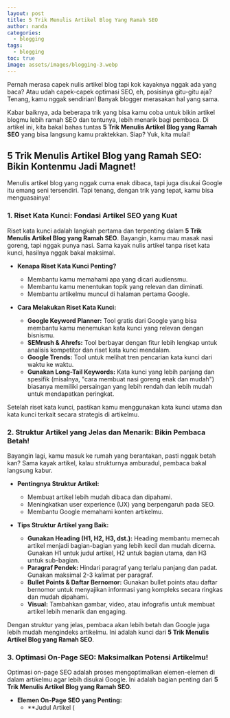 ```yaml
---
layout: post
title: 5 Trik Menulis Artikel Blog Yang Ramah SEO
author: nanda
categories:
  - blogging
tags:
  - blogging
toc: true
image: assets/images/blogging-3.webp
---
```



Pernah merasa capek nulis artikel blog tapi kok kayaknya nggak ada yang baca? Atau udah capek-capek optimasi SEO, eh, posisinya gitu-gitu aja? Tenang, kamu nggak sendirian! Banyak blogger merasakan hal yang sama.

Kabar baiknya, ada beberapa trik yang bisa kamu coba untuk bikin artikel blogmu lebih ramah SEO dan tentunya, lebih menarik bagi pembaca. Di artikel ini, kita bakal bahas tuntas **5 Trik Menulis Artikel Blog yang Ramah SEO** yang bisa langsung kamu praktekkan. Siap? Yuk, kita mulai!

## 5 Trik Menulis Artikel Blog yang Ramah SEO: Bikin Kontenmu Jadi Magnet!

Menulis artikel blog yang nggak cuma enak dibaca, tapi juga disukai Google itu emang seni tersendiri. Tapi tenang, dengan trik yang tepat, kamu bisa menguasainya!

### 1\. Riset Kata Kunci: Fondasi Artikel SEO yang Kuat

Riset kata kunci adalah langkah pertama dan terpenting dalam **5 Trik Menulis Artikel Blog yang Ramah SEO**. Bayangin, kamu mau masak nasi goreng, tapi nggak punya nasi. Sama kayak nulis artikel tanpa riset kata kunci, hasilnya nggak bakal maksimal.

- **Kenapa Riset Kata Kunci Penting?**
    
    - Membantu kamu memahami apa yang dicari audiensmu.
    - Membantu kamu menentukan topik yang relevan dan diminati.
    - Membantu artikelmu muncul di halaman pertama Google.
- **Cara Melakukan Riset Kata Kunci:**
    
    - **Google Keyword Planner:** Tool gratis dari Google yang bisa membantu kamu menemukan kata kunci yang relevan dengan bisnismu.
    - **SEMrush & Ahrefs:** Tool berbayar dengan fitur lebih lengkap untuk analisis kompetitor dan riset kata kunci mendalam.
    - **Google Trends:** Tool untuk melihat tren pencarian kata kunci dari waktu ke waktu.
    - **Gunakan Long-Tail Keywords:** Kata kunci yang lebih panjang dan spesifik (misalnya, "cara membuat nasi goreng enak dan mudah") biasanya memiliki persaingan yang lebih rendah dan lebih mudah untuk mendapatkan peringkat.

Setelah riset kata kunci, pastikan kamu menggunakan kata kunci utama dan kata kunci terkait secara strategis di artikelmu.

### 2\. Struktur Artikel yang Jelas dan Menarik: Bikin Pembaca Betah!

Bayangin lagi, kamu masuk ke rumah yang berantakan, pasti nggak betah kan? Sama kayak artikel, kalau strukturnya amburadul, pembaca bakal langsung kabur.

- **Pentingnya Struktur Artikel:**
    
    - Membuat artikel lebih mudah dibaca dan dipahami.
    - Meningkatkan user experience (UX) yang berpengaruh pada SEO.
    - Membantu Google memahami konten artikelmu.
- **Tips Struktur Artikel yang Baik:**
    
    - **Gunakan Heading (H1, H2, H3, dst.):** Heading membantu memecah artikel menjadi bagian-bagian yang lebih kecil dan mudah dicerna. Gunakan H1 untuk judul artikel, H2 untuk bagian utama, dan H3 untuk sub-bagian.
    - **Paragraf Pendek:** Hindari paragraf yang terlalu panjang dan padat. Gunakan maksimal 2-3 kalimat per paragraf.
    - **Bullet Points & Daftar Bernomor:** Gunakan bullet points atau daftar bernomor untuk menyajikan informasi yang kompleks secara ringkas dan mudah dipahami.
    - **Visual:** Tambahkan gambar, video, atau infografis untuk membuat artikel lebih menarik dan engaging.

Dengan struktur yang jelas, pembaca akan lebih betah dan Google juga lebih mudah mengindeks artikelmu. Ini adalah kunci dari **5 Trik Menulis Artikel Blog yang Ramah SEO**.

### 3\. Optimasi On-Page SEO: Maksimalkan Potensi Artikelmu!

Optimasi on-page SEO adalah proses mengoptimalkan elemen-elemen di dalam artikelmu agar lebih disukai Google. Ini adalah bagian penting dari **5 Trik Menulis Artikel Blog yang Ramah SEO**.

- **Elemen On-Page SEO yang Penting:**
    - \*\*Judul Artikel (
